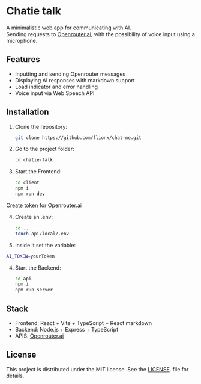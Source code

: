 # Chatie talk

A minimalistic web app for communicating with AI.  
Sending requests to [Openrouter.ai](https://openrouter.ai/), with the possibility of voice input using a microphone.

## Features

- Inputting and sending Openrouter messages
- Displaying AI responses with markdown support
- Load indicator and error handling
- Voice input via Web Speech API

## Installation

1. Clone the repository:
   ```bash
   git clone https://github.com/flionx/chat-me.git
   ```
2. Go to the project folder:
   ```bash
   cd chatie-talk
   ```
3. Start the Frontend:
   ```bash
   cd client
   npm i
   npm run dev
   ```
[Create token](https://openrouter.ai/settings/keys) for Openrouter.ai 

4. Create an .env:
   ```bash
   cd ..
   touch api/local/.env
   ```
5.  Inside it set the variable:
   ```bash
   AI_TOKEN=yourToken
   ```

4. Start the Backend:
   ```bash
   cd api
   npm i
   npm run server
   ```

## Stack
- Frontend: React + Vite + TypeScript + React markdown
- Backend: Node.js + Express + TypeScript
- APIS: [Openrouter.ai](https://openrouter.ai/)

## License  

This project is distributed under the MIT license. See the [LICENSE](LICENSE). file for details.
